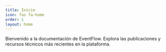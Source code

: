 ```yaml
---
title: Inicio
icon: fas fa-home
order: 1
layout: home
---
```


Bienvenido a la documentación de EventFlow. Explora las publicaciones y recursos técnicos más recientes en la plataforma.
